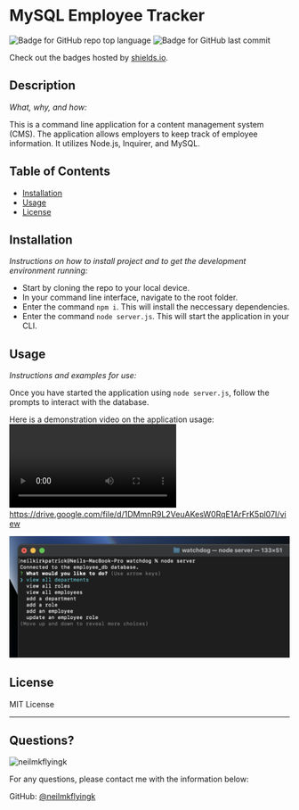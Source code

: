 # MySQL Employee Tracker

![Badge for GitHub repo top language](https://img.shields.io/github/languages/top/neilmkflyingk/watchdog?style=flat&logo=appveyor) ![Badge for GitHub last commit](https://img.shields.io/github/last-commit/neilmkflyingk/watchdog?style=flat&logo=appveyor)

Check out the badges hosted by [shields.io](https://shields.io/).


## Description 

*What, why, and how:* 

This is a command line application for a content management system (CMS). The application allows employers to keep track of employee information. It utilizes Node.js, Inquirer, and MySQL.

## Table of Contents
* [Installation](#installation)
* [Usage](#usage)
* [License](#license)

## Installation

*Instructions on how to install project and to get the development environment running:*

- Start by cloning the repo to your local device.
- In your command line interface, navigate to the root folder.
- Enter the command `npm i`. This will install the neccessary dependencies.
- Enter the command `node server.js`. This will start the application in your CLI.

## Usage 

*Instructions and examples for use:*

Once you have started the application using `node server.js`, follow the prompts to interact with the database.

Here is a demonstration video on the application usage:
<video src="assets/watchdog.mp4" controls title="usage video"></video>
https://drive.google.com/file/d/1DMmnR9L2VeuAKesW0RqE1ArFrK5pl07I/view 

![screenshot of application running in CLI](<assets/appScreenshot.png>)

## License

MIT License

---

## Questions?

<img src="https://avatars.githubusercontent.com/u/126199320?v=4" alt="neilmkflyingk" width="20%" />

For any questions, please contact me with the information below:

GitHub: [@neilmkflyingk](https://api.github.com/users/neilmkflyingk)

